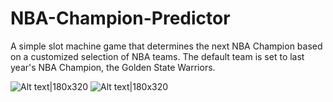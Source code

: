 # NBA-Champion-Predictor
A simple slot machine game that determines the next NBA Champion based on a customized selection of NBA teams. The default team is set to last year's NBA Champion, the Golden State Warriors.

![Alt text|180x320](https://people.rit.edu/~dl2224/252/initial.png)
![Alt text|180x320](https://people.rit.edu/~dl2224/252/result.png)
